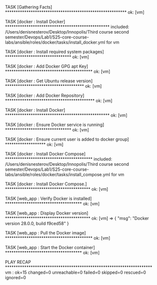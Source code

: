 TASK [Gathering Facts] *********************************************************
ok: [vm]

TASK [docker : Install Docker] *************************************************
included: /Users/denisnesterov/Desktop/Innopolis/Third course second semester/Devops/Lab1/S25-core-course-labs/ansible/roles/docker/tasks/install_docker.yml for vm

TASK [docker : Install required system packages] *******************************
ok: [vm]

TASK [docker : Add Docker GPG apt Key] *****************************************
ok: [vm]

TASK [docker : Get Ubuntu release version] *************************************
ok: [vm]

TASK [docker : Add Docker Repository] ******************************************
ok: [vm]

TASK [docker : Install Docker] *************************************************
ok: [vm]

TASK [docker : Ensure Docker service is running] *******************************
ok: [vm]

TASK [docker : Ensure current user is added to docker group] *******************
ok: [vm]

TASK [docker : Install Docker Compose] *****************************************
included: /Users/denisnesterov/Desktop/Innopolis/Third course second semester/Devops/Lab1/S25-core-course-labs/ansible/roles/docker/tasks/install_compose.yml for vm

TASK [docker : Install Docker Compose.] ****************************************
ok: [vm]

TASK [web_app : Verify Docker is installed] ************************************
ok: [vm]

TASK [web_app : Display Docker version] ****************************************
ok: [vm] => {
    "msg": "Docker version 28.0.0, build f9ced58"
}

TASK [web_app : Pull the Docker image] *****************************************
ok: [vm]

TASK [web_app : Start the Docker container] ************************************
ok: [vm]

PLAY RECAP *********************************************************************
vm                         : ok=15   changed=0    unreachable=0    failed=0    skipped=0    rescued=0    ignored=0   

